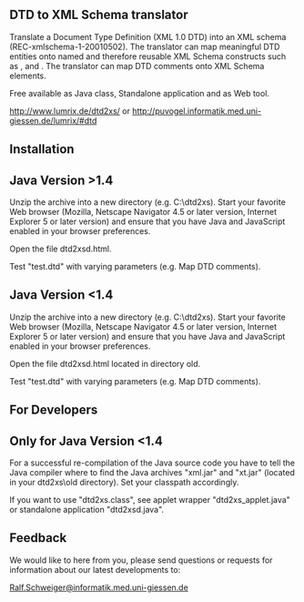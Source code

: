 
DTD to XML Schema translator
----------------------------
Translate a Document Type Definition (XML 1.0 DTD) into an XML schema
(REC-xmlschema-1-20010502). The translator can map meaningful
DTD entities onto named and therefore reusable XML Schema constructs 
such as <simpleType>, <attributeGroup> and <group>. The translator can map 
DTD comments onto XML Schema <documentation> elements.

Free available as Java class, Standalone application and as Web tool.

http://www.lumrix.de/dtd2xs/
or
http://puvogel.informatik.med.uni-giessen.de/lumrix/#dtd


Installation
-------------

  Java Version >1.4
  -----------------
  
  Unzip the archive into a new directory (e.g. C:\dtd2xs). Start
  your favorite Web browser (Mozilla, Netscape Navigator 4.5 or later version,
  Internet Explorer 5 or later version) and ensure that you have Java and
  JavaScript enabled in your browser preferences.

  Open the file dtd2xsd.html.

  Test "test.dtd" with varying parameters (e.g. Map DTD comments).
  

  Java Version <1.4
  ----------------------

  Unzip the archive into a new directory (e.g. C:\dtd2xs). Start
  your favorite Web browser (Mozilla, Netscape Navigator 4.5 or later version,
  Internet Explorer 5 or later version) and ensure that you have Java and
  JavaScript enabled in your browser preferences.

  Open the file dtd2xsd.html located in directory old.

  Test "test.dtd" with varying parameters (e.g. Map DTD comments).


For Developers
--------------

  Only for Java Version <1.4  
  --------------------------
   
  For a successful re-compilation of the Java source code you have to tell 
  the Java compiler where to find the Java archives "xml.jar" and "xt.jar"
  (located in your dtd2xs\old directory). Set your classpath accordingly.

If you want to use "dtd2xs.class", see applet wrapper "dtd2xs_applet.java" 
or standalone application "dtd2xsd.java".


Feedback
--------
We would like to here from you, please send questions or requests for
information about our latest developments to:

Ralf.Schweiger@informatik.med.uni-giessen.de

